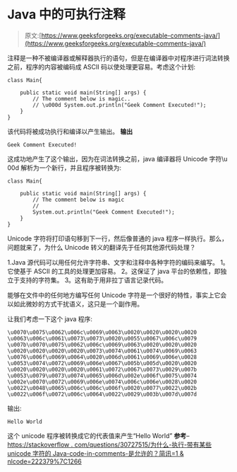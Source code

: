 # Java 中的可执行注释

> 原文:[https://www.geeksforgeeks.org/executable-comments-java/](https://www.geeksforgeeks.org/executable-comments-java/)

注释是一种不被编译器或解释器执行的语句，但是在编译器中对程序进行词法转换之前，程序的内容被编码成 ASCII 码以使处理更容易。考虑这个计划:

```
class Main{

    public static void main(String[] args) {
        // The comment below is magic..
        // \u000d System.out.println("Geek Comment Executed!");
    }
}
```

该代码将被成功执行和编译以产生输出。
**输出**

```
Geek Comment Executed!

```

这成功地产生了这个输出，因为在词法转换之前，java 编译器将 Unicode 字符\u 00d 解析为一个新行，并且程序被转换为:

```
class Main{

    public static void main(String[] args) {
        // The comment below is magic
        //
        System.out.println("Geek Comment Executed!");
    }
}
```

Unicode 字符将打印语句移到下一行，然后像普通的 java 程序一样执行。那么，问题就来了，为什么 Unicode 转义的翻译先于任何其他源代码处理？

1.Java 源代码可以用任何允许字符串、文字和注释中各种字符的编码来编写。
1。它使基于 ASCII 的工具的处理更加容易。
2。这保证了 java 平台的依赖性，即独立于支持的字符集。
3。这有助于用非拉丁语言记录代码。

能够在文件中的任何地方编写任何 Unicode 字符是一个很好的特性，事实上它会以如此微妙的方式干扰语义，这只是一个副作用。

让我们考虑一下这个 java 程序:

```
\u0070\u0075\u0062\u006c\u0069\u0063\u0020\u0020\u0020\u0020
\u0063\u006c\u0061\u0073\u0073\u0020\u0055\u0067\u006c\u0079
\u007b\u0070\u0075\u0062\u006c\u0069\u0063\u0020\u0020\u0020
\u0020\u0020\u0020\u0020\u0073\u0074\u0061\u0074\u0069\u0063
\u0076\u006f\u0069\u0064\u0020\u006d\u0061\u0069\u006e\u0028
\u0053\u0074\u0072\u0069\u006e\u0067\u005b\u005d\u0020\u0020
\u0020\u0020\u0020\u0020\u0061\u0072\u0067\u0073\u0029\u007b
\u0053\u0079\u0073\u0074\u0065\u006d\u002e\u006f\u0075\u0074
\u002e\u0070\u0072\u0069\u006e\u0074\u006c\u006e\u0028\u0020
\u0022\u0048\u0065\u006c\u006c\u006f\u0020\u0077\u0022\u002b
\u0022\u006f\u0072\u006c\u0064\u0022\u0029\u003b\u007d\u007d
```

输出:

```
Hello World

```

这个 unicode 程序被转换成它的代表值来产生“Hello World”
**参考**–
[https://stackoverflow . com/questions/30727515/为什么-执行-带有某些 unicode 字符的 Java-code-in-comments-是允许的？简讯=1 & nlcode=222379%7C1266](https://stackoverflow.com/questions/30727515/why-is-executing-java-code-in-comments-with-certain-unicode-characters-allowed?newsletter=1&nlcode=222379%7C1266)
